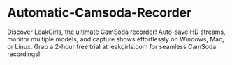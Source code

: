 # Automatic-Camsoda-Recorder
Discover LeakGirls, the ultimate CamSoda recorder! Auto-save HD streams, monitor multiple models, and capture shows effortlessly on Windows, Mac, or Linux. Grab a 2-hour free trial at leakgirls.com for seamless CamSoda recordings!
